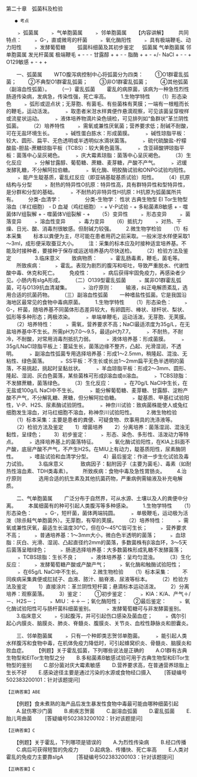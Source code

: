 第二十章　弧菌科及检验
 
 	　　● 考点
　　﹥ 弧菌属
　　﹥ 气单胞菌属
　　﹥ 邻单胞菌属
　　【内容讲解】
　　共同特点：
　　﹥ G-，直或微弯的杆菌
　　﹥ 氧化酶阳性
　　﹥ 具有极端鞭毛、动力阳性
　　﹥ 发酵葡萄糖
　　弧菌科细菌及其初步鉴定
　	弧菌属	气单胞菌属	邻单胞菌属	发光杆菌属
极端鞭毛	+	-	-	-
甘露醇	+	+	-	-
脂酶	+	+	-	+/-
NaCl	+	-	-	+
O129敏感	+	-	+	+

　　一、弧菌属
　　WTO腹泻病控制中心将弧菌分为四类：
　　①O1群霍乱弧菌；
　　②不典型O1群霍乱弧菌；
　　③非O1群霍乱弧菌；
　　④其他弧菌（副溶血性弧菌）。
　　（一）霍乱弧菌
　　霍乱的病原菌，该病为一种急性烈性肠道传染病，发病急，传染性强，死亡率高。
　　1.生物学特性
　　（1）形态染色
　　﹥ 弧形或逗点状；无芽胞、有菌毛、有些菌株有荚膜；一端有一根粗而长的鞭毛，运动活泼。
　　﹥ 取患者米泔水样粪便作悬滴观察，可见该菌呈穿梭样或流星状运动。
　　﹥ 液体培养物滴片染色镜检，可见排列如“鱼群状”革兰阴性弧菌。
　　（2）培养特性
　　﹥ 需氧或兼性厌氧菌；营养要求低；耐碱不耐酸，可在无盐环境生长。
　　﹥ 碱性蛋白胨水：形成菌膜。
　　﹥ 碱性琼脂平板：较大、圆形、扁平、无色透明或半透明似水滴状菌落。
　　﹥ 硫代硫酸盐-柠檬酸盐-胆盐-蔗糖琼脂平板（TCBS）：较大黄色菌落。
　　﹥ 含亚碲酸钾琼脂平板：菌落中心呈灰褐色。
　　﹥ 庆大霉素琼脂：菌落中心呈灰褐色。
　　（3）生化反应
　　﹥ 分解甘露醇、葡萄糖、蔗糖、麦芽糖，产酸不产气。
　　﹥ 迟缓发酵乳糖，不分解阿拉伯糖。
　　﹥ 氧化酶、明胶酶试验和ONPG试验均阳性。
　　﹥ 能产生靛基质，霍乱红反应（即亚硝基靛基质试验）阳性。
　　（4）抗原结构与分型
　　﹥ 耐热的特异性O抗原：特异性高，具有群特异性和型特异性，是分群和分型的基础。
　　﹥ 不耐热的非特异性H抗原：H抗原为弧菌属所共有。
　　分类-血清学：
　　 
　　分类-生物学：
性状	古典生物型	El Tor生物型
溶血（羊红细胞）	-	D
血凝（鸡红细胞）	-	+
V-P试验	-	+
多粘菌素B敏感	+	-
噬菌体Ⅳ组裂解	+	-
噬菌体Ⅴ组裂解	-	+
　　（5）变异性
　　﹥ 形态变异
　　﹥ 菌落变异
　　﹥ 溶血性变异
　　﹥ 毒力变异
　　（6）抵抗力
　　﹥ 对热、干燥、日光、酸、消毒剂很敏感。但耐碱力较强。
　　2.微生物学检验
　　（1）标本采集
　　标本以粪便为主，尽可能在患者用药之前采取。一般米泔水样便采取1～3ml，成形便采取蚕豆大小。
　　注：采集的标本应及时接种适宜培养基。不能及时接种者，要接种于保存或运送培养基内尽快送检。
　　（2）检验方法及鉴定
　　 
　　3.临床意义
　　致病物质：
　　﹥ 霍乱肠毒素，鞭毛，菌毛等。
　　所致疾病：
　　﹥ 霍乱。表现为剧烈的腹泻和呕吐，导致严重脱水、代谢性酸中毒、休克和死亡。
　　免疫性：
　　﹥ 病后获得牢固免疫力，再感染者少见。小肠内有sIgA形成。
　　（二）O139型霍乱弧菌
　　﹥ 属非O1群霍乱弧菌，可与O139抗血清凝集。
　　﹥ 治疗原则：
　　输液，纠正电解质紊乱，选用合适的抗菌药物。
　　（三）副溶血性弧菌
　　一种嗜盐性弧菌。它是我国沿海地区最常见的食物中毒病原菌。
　　1.生物学特性
　　（1）形态染色：
　　﹥ G-，杆菌，随培养基不同菌体形态差异较大，有卵圆形、棒状、球杆状、梨状、弧形等多种形态；两极浓染。
　　﹥ 单端单鞭毛，运动活泼。无芽胞、无荚膜。
　　（2）培养特性：
　　﹥ 需氧，营养要求不高；NaCl最适浓度为35g/L，在无盐培养基中不生长。所需pH为7.0～9.5，最适pH为7.7。
　　﹥ 不耐热，不耐冷，不耐酸，对常用消毒剂抵抗力弱。
　　﹥ 液体培养基：形成菌膜。
　　﹥ 35g/LNaCl琼脂平板上：蔓延生长，菌落边缘不整齐，凸起、光滑湿润，不透明。
　　﹥ 副溶血性弧菌专用选择培养基：形成1～2.5mm，稍隆起、混浊、无粘性、绿色菌落。
　　﹥ SS平板：不生长或长出1～2mm扁平无色半透明的菌落，不易挑起，挑起时呈黏丝状。
　　﹥ 羊血琼脂平板：形成2～3mm、圆形、隆起、湿润、灰白色菌落，某些菌株可形成β溶血或α溶血。
　　﹥ TCBS琼脂：不发酵蔗糖，菌落绿色。
　　（3）生化反应：
　　﹥ 在70g/L NaCl中生长，在无盐或100g/L NaCl中不生长。
　　﹥ 能分解葡萄糖、麦芽糖、甘露醇、淀粉产酸不产气，不分解乳糖、蔗糖，但分解阿拉伯糖。
　　﹥ 靛基质、甲基红试验阳性，V-P、H2S、尿素酶试验阴性。
　　﹥ 神奈川试验：致病菌株能使人或兔红细胞发生溶血，对马红细胞不溶血，称神奈川试验阳性。
　　2.微生物检验
　　（1）标本采集：主要是患者的粪便、可疑食物、炊事用具的洗涤液等。
　　（2）检验方法及鉴定
　　1）增菌培养
　　2）分离培养：菌落湿润、混浊无黏性，呈绿色；
　　3）初步鉴定：
　　﹥ 形态、染色、多形性、活泼动力等特点。
　　﹥ 选择培养基上的菌落特征。
　　﹥ 氧化酶试验阳性，在KIA上斜面不产酸，底层产酸不产气，不产生H2S。在MIU上有动力，靛基质阳性，尿素酶阴性。
　　﹥ 嗜盐试验和血清学分型。
　　4）最后鉴定：作进一步生化试验及毒力试验。
　　3.临床意义　
　　致病因子：黏附因子（主要为菌毛）、毒素（如耐热性溶血素、TDH类毒素）。
　　所致疾病：食物中毒及急性胃肠炎。
　　4.治疗原则　
　　选用合适的抗生素及其他抗菌药物，严重病例需输液及补充电解质。

　　二、气单胞菌属
　　广泛分布于自然界，可从水源、土壤以及人的粪便中分离。
　　本属细菌有的种可引起人类腹泻等多种感染。
　　1.生物学特性
　　（1）形态染色：
　　﹥ G-，短杆菌，菌体两端钝圆。
　　﹥ 单极鞭毛，运动极为活泼（除杀鲑气单胞菌外）。无芽胞，有窄的荚膜。
　　（2）培养特性：
　　﹥ 需氧或兼性厌氧，最适生长温度30℃，但在0～45℃皆可生长；
　　﹥ 营养要求不高；
　　﹥ 普通培养基：1～3mm大小，微白色半透明的菌落；
　　﹥ 血琼脂：灰白、光滑、湿润、凸起直径约2mm的菌落，多数菌株有β溶血环，3～5天后菌落呈暗绿色；
　　﹥ 肠道选择培养基：大多数菌株形成乳糖不发酵菌落；
　　﹥ TCBS琼脂：生长不良；
　　﹥ 液体培养基：呈均匀混浊。
　　（3）生化反应：
　　﹥ 发酵葡萄糖产酸或产酸产气；
　　﹥ 氧化酶和触酶试验阳性；
　　﹥ 在65g/L NaCl中不生长。
　　2.微生物检验
　　（1）标本采集：
　　不同疾病采集粪便或肛拭子、血液、脓汁、脑脊液、尿液等标本。
　　（2）检验方法及鉴定
　　1）直接涂片：革兰阴性短杆菌；悬滴标本运动活泼。
　　2）分离培养：观察菌落。
　　3）鉴定：
　　①初步鉴定：
　　﹥ KIA：K/A、产气＋/－、H2S－；
　　﹥ MIU：＋＋－；氧化酶阳性；
　　②最后鉴定：
　　﹥ 氧化酶试验阳性可与肠杆菌科细菌鉴别。
　　﹥ 发酵葡萄糖可与非发酵菌鉴别。
　　3.临床意义
　　﹥ 引起腹泻，并可引起伤口感染及菌血症；
　　﹥ 偶尔引起心内膜炎、脑膜炎、肺炎、脊髓炎、腹膜炎、关节炎、血栓性静脉炎和胆囊炎。

　　三、邻单胞菌属
　　﹥ 只有一个种即类志贺邻单胞菌。
　　﹥ 能引起人类水样腹泻和食物中毒，在机体免疫力降低时，可引起蜂窝织炎、骨髓炎、脑膜炎和败血症。
　　【例题】关于霍乱弧菌，下列哪些说法是正确的
　　A.O1群有古典生物型和ElTor生物型之分
　　B.多粘菌素B敏感试验可用于古典生物型和ElTor生物型的鉴别
　　C.部分菌对庆大霉素敏感
　　D.营养要求高，在普通营养琼脂上生长不好
　　E.感染途径主要是通过污染的水源或食物经口摄入
　　 [答疑编号502383200101：针对该题提问]
	 
 	 
	【正确答案】ABE

	

　　【例题】食未煮熟的海产品后发生暴发性食物中毒最可能由哪种细菌引起
　　A.鼠伤寒沙门菌
　　B.痢疾志贺菌
　　C.副溶血弧菌
　　D.霍乱弧菌
　　E.胎儿弯曲菌
　　 [答疑编号502383200102：针对该题提问]
	 
 	 
	【正确答案】C

	

　　【例题】关于霍乱，下列哪项是错误的
　　A.为烈性传染病
　　B.经口传播
　　C.病后可获得短暂的免疫力
　　D.起病急、传播快、死亡率高
　　E.人类对霍乱的免疫力主要靠sIgA
　　 [答疑编号502383200103：针对该题提问]
	 
 	 
	【正确答案】C

	
	 


